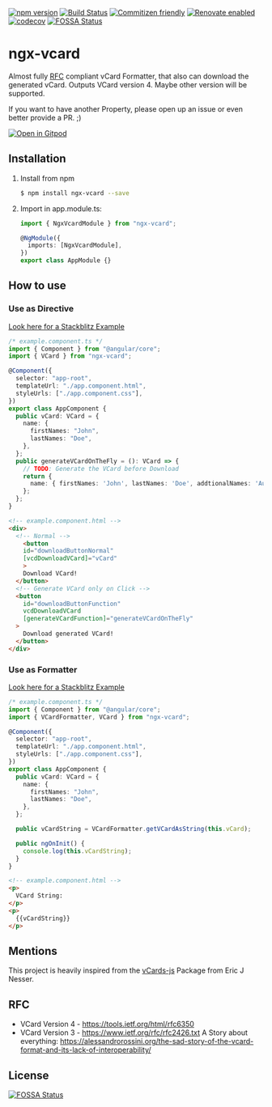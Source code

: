 [![npm version](https://badge.fury.io/js/ngx-vcard.svg)](https://badge.fury.io/js/ngx-vcard)
[![Build Status](https://dev.azure.com/DanielHabenicht/ngx-vcard/_apis/build/status/DanielHabenicht.ngx-vcard?branchName=master)](https://dev.azure.com/DanielHabenicht/ngx-vcard/_build/latest?definitionId=2&branchName=master)
[![Commitizen friendly](https://img.shields.io/badge/commitizen-friendly-brightgreen.svg)](http://commitizen.github.io/cz-cli/)
[![Renovate enabled](https://img.shields.io/badge/renovate-enabled-brightgreen.svg)](https://renovatebot.com/)
[![codecov](https://codecov.io/gh/DanielHabenicht/ngx-vcard/branch/master/graph/badge.svg)](https://codecov.io/gh/DanielHabenicht/ngx-vcard)
[![FOSSA Status](https://app.fossa.io/api/projects/git%2Bgithub.com%2FDanielHabenicht%2Fngx-vcard.svg?type=shield)](https://app.fossa.io/projects/git%2Bgithub.com%2FDanielHabenicht%2Fngx-vcard?ref=badge_shield)

# ngx-vcard

Almost fully [RFC](https://tools.ietf.org/html/rfc6350) compliant vCard Formatter, that also can download the generated
vCard. Outputs VCard version 4. Maybe other version will be supported.

If you want to have another Property, please open up an issue or even better
provide a PR. ;)

[![Open in Gitpod](https://gitpod.io/button/open-in-gitpod.svg)](https://gitpod.io/#https://github.com/DanielHabenicht/ngx-vcard)

## Installation

1.  Install from npm
    ```bash
    $ npm install ngx-vcard --save
    ```
2.  Import in app.module.ts:

    ```typescript
    import { NgxVcardModule } from "ngx-vcard";

    @NgModule({
      imports: [NgxVcardModule],
    })
    export class AppModule {}
    ```

## How to use

### Use as Directive

[Look here for a Stackblitz Example](https://stackblitz.com/github/DanielHabenicht/ngx-vcard)

```typescript
/* example.component.ts */
import { Component } from "@angular/core";
import { VCard } from "ngx-vcard";

@Component({
  selector: "app-root",
  templateUrl: "./app.component.html",
  styleUrls: ["./app.component.css"],
})
export class AppComponent {
  public vCard: VCard = {
    name: {
      firstNames: "John",
      lastNames: "Doe",
    },
  };
  public generateVCardOnTheFly = (): VCard => {
    // TODO: Generate the VCard before Download
    return {
      name: { firstNames: 'John', lastNames: 'Doe', addtionalNames: 'Auto' },
    };
  };
}
```

```html
<!-- example.component.html -->
<div>
  <!-- Normal -->
    <button
    id="downloadButtonNormal"
    [vcdDownloadVCard]="vCard"
    >
    Download VCard!
  </button>
  <!-- Generate VCard only on Click -->
  <button
    id="downloadButtonFunction"
    vcdDownloadVCard
    [generateVCardFunction]="generateVCardOnTheFly"
  >
    Download generated VCard!
  </button>
</div>
```

### Use as Formatter

[Look here for a Stackblitz Example](https://stackblitz.com/github/DanielHabenicht/ngx-vcard)

```typescript
/* example.component.ts */
import { Component } from "@angular/core";
import { VCardFormatter, VCard } from "ngx-vcard";

@Component({
  selector: "app-root",
  templateUrl: "./app.component.html",
  styleUrls: ["./app.component.css"],
})
export class AppComponent {
  public vCard: VCard = {
    name: {
      firstNames: "John",
      lastNames: "Doe",
    },
  };

  public vCardString = VCardFormatter.getVCardAsString(this.vCard);

  public ngOnInit() {
    console.log(this.vCardString);
  }
}
```

```html
<!-- example.component.html -->
<p>
  VCard String:
</p>
<p>
  {{vCardString}}
</p>
```

## Mentions

This project is heavily inspired from the
[vCards-js](https://github.com/enesser/vCards-js) Package from Eric J Nesser.

## RFC
- VCard Version 4 - https://tools.ietf.org/html/rfc6350
- VCard Version 3 - https://www.ietf.org/rfc/rfc2426.txt
A Story about everything: https://alessandrorossini.org/the-sad-story-of-the-vcard-format-and-its-lack-of-interoperability/

## License

[![FOSSA Status](https://app.fossa.io/api/projects/git%2Bgithub.com%2FDanielHabenicht%2Fngx-vcard.svg?type=large)](https://app.fossa.io/projects/git%2Bgithub.com%2FDanielHabenicht%2Fngx-vcard?ref=badge_large)
